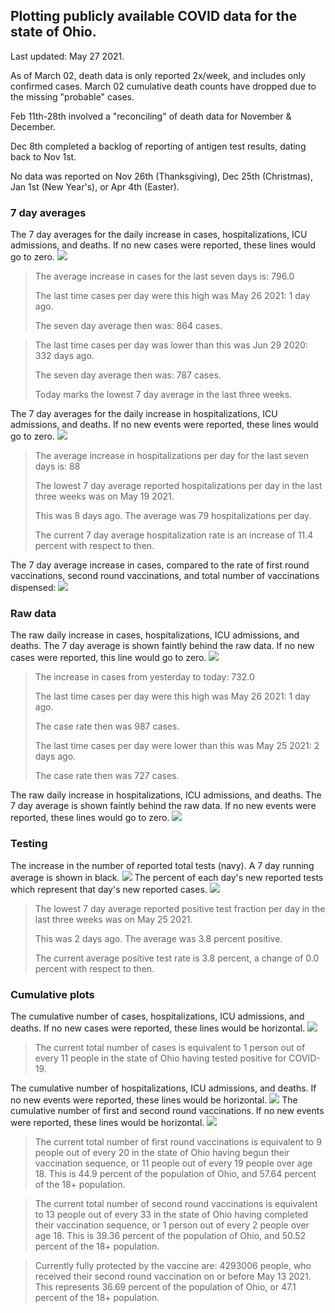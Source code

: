 ## Plotting publicly available COVID data for the state of Ohio. 

Last updated: May 27 2021. 

As of March 02, death data is only reported 2x/week, and includes only confirmed cases. March 02 cumulative death counts have dropped due to the missing "probable" cases.

Feb 11th-28th involved a "reconciling" of death data for November & December.

Dec 8th completed a backlog of reporting of antigen test results, dating back to Nov 1st.

No data was reported on Nov 26th (Thanksgiving), Dec 25th (Christmas), Jan 1st (New Year's), or Apr 4th (Easter).
### 7 day averages
The 7 day averages for the daily increase in cases, hospitalizations, ICU admissions, and deaths. If no new cases were reported, these lines would go to zero.
![](7dayaverage_cases.png)

>The average increase in cases for the last seven days is: 796.0
>
>The last time cases per day were this high was May 26 2021: 1 day ago.
>
>The seven day average then was: 864 cases.

>
>The last time cases per day was lower than this was Jun 29 2020: 332 days ago.
>
>The seven day average then was: 787 cases.
>
>Today marks the lowest 7 day average in the last three weeks.

The 7 day averages for the daily increase in hospitalizations, ICU admissions, and deaths. If no new events were reported, these lines would go to zero.
![](7dayaverage_hospital.png)

>The average increase in hospitalizations per day for the last seven days is: 88
>
>The lowest 7 day average reported hospitalizations per day in the last three weeks was on May 19 2021.
>
>This was 8 days ago. The average was 79 hospitalizations per day.
>
>The current 7 day average hospitalization rate is an increase of 11.4 percent with respect to then.

The 7 day average increase in cases, compared to the rate of first round vaccinations, second round vaccinations, and total number of vaccinations dispensed:
![](DailyVaccinationsCases.png)

### Raw data
The raw daily increase in cases, hospitalizations, ICU admissions, and deaths. The 7 day average is shown faintly behind the raw data. If no new cases were reported, this line would go to zero.
![](DailyCases.png)

>The increase in cases from yesterday to today: 732.0 
>
>The last time cases per day were this high was May 26 2021: 1 day ago. 
>
>The case rate then was 987 cases.
>
>The last time cases per day were lower than this was May 25 2021: 2 days ago. 
>
>The case rate then was 727 cases.

The raw daily increase in hospitalizations, ICU admissions, and deaths. The 7 day average is shown faintly behind the raw data. If no new events were reported, these lines would go to zero.
![](DailyHospitalizations.png)

### Testing

The increase in the number of reported total tests (navy). A 7 day running average is shown in black.
![](DailyTests.png)
The percent of each day's new reported tests which represent that day's new reported cases.
![](percentpositive_tests.png)

>The lowest 7 day average reported positive test fraction per day in the last three weeks was on May 25 2021.
>
>This was 2 days ago. The average was 3.8 percent positive. 
>
>The current average positive test rate is 3.8 percent, a change of 0.0 percent with respect to then. 

### Cumulative plots
The cumulative number of cases, hospitalizations, ICU admissions, and deaths. If no new cases were reported, these lines would be horizontal.
![](Cases.png)

>The current total number of cases is equivalent to 1 person out of every 11 people in the state of Ohio having tested positive for COVID-19.

The cumulative number of hospitalizations, ICU admissions, and deaths. If no new events were reported, these lines would be horizontal.
![](Hospitalizations.png)
The cumulative number of first and second round vaccinations. If no new events were reported, these lines would be horizontal.
![](Vaccinations.png)

>The current total number of first round vaccinations is equivalent to 9 people out of every 20 in the state of Ohio having begun their vaccination sequence, or 11 people out of every 19 people over age 18.
 >This is 44.9 percent of the population of Ohio, and 57.64 percent of the 18+ population.

>The current total number of second round vaccinations is equivalent to 13 people out of every 33 in the state of Ohio having completed their vaccination sequence, or 1 person out of every 2 people over age 18. 
>This is 39.36 percent of the population of Ohio, and 50.52 percent of the 18+ population.

>Currently fully protected by the vaccine are: 4293006 people, who received their second round vaccination on or before May 13 2021.
>This represents 36.69 percent of the population of Ohio, or 47.1 percent of the 18+ population.

